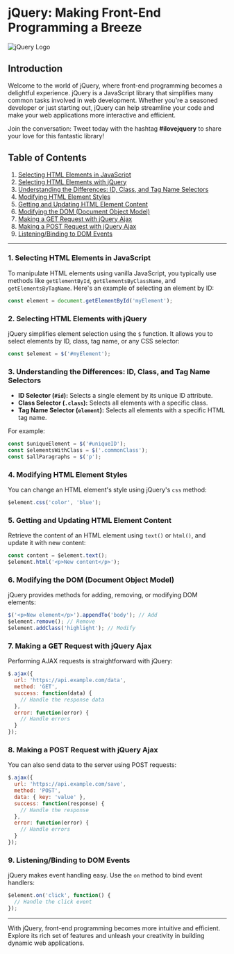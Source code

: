 # jQuery: Making Front-End Programming a Breeze

![jQuery Logo](https://yourwebsite.com/path/to/jquery-logo.png)

## Introduction

Welcome to the world of jQuery, where front-end programming becomes a delightful experience. jQuery is a JavaScript library that simplifies many common tasks involved in web development. Whether you're a seasoned developer or just starting out, jQuery can help streamline your code and make your web applications more interactive and efficient.

Join the conversation: Tweet today with the hashtag **#ilovejquery** to share your love for this fantastic library!

## Table of Contents

1. [Selecting HTML Elements in JavaScript](#selecting-html-elements-in-javascript)
2. [Selecting HTML Elements with jQuery](#selecting-html-elements-with-jquery)
3. [Understanding the Differences: ID, Class, and Tag Name Selectors](#understanding-the-differences-id-class-and-tag-name-selectors)
4. [Modifying HTML Element Styles](#modifying-html-element-styles)
5. [Getting and Updating HTML Element Content](#getting-and-updating-html-element-content)
6. [Modifying the DOM (Document Object Model)](#modifying-the-dom)
7. [Making a GET Request with jQuery Ajax](#making-a-get-request-with-jquery-ajax)
8. [Making a POST Request with jQuery Ajax](#making-a-post-request-with-jquery-ajax)
9. [Listening/Binding to DOM Events](#listeningbinding-to-dom-events)

---

### 1. Selecting HTML Elements in JavaScript

To manipulate HTML elements using vanilla JavaScript, you typically use methods like `getElementById`, `getElementsByClassName`, and `getElementsByTagName`. Here's an example of selecting an element by ID:

```javascript
const element = document.getElementById('myElement');
```

### 2. Selecting HTML Elements with jQuery

jQuery simplifies element selection using the `$` function. It allows you to select elements by ID, class, tag name, or any CSS selector:

```javascript
const $element = $('#myElement');
```

### 3. Understanding the Differences: ID, Class, and Tag Name Selectors

- **ID Selector (`#id`):** Selects a single element by its unique ID attribute.
- **Class Selector (`.class`):** Selects all elements with a specific class.
- **Tag Name Selector (`element`):** Selects all elements with a specific HTML tag name.

For example:

```javascript
const $uniqueElement = $('#uniqueID');
const $elementsWithClass = $('.commonClass');
const $allParagraphs = $('p');
```

### 4. Modifying HTML Element Styles

You can change an HTML element's style using jQuery's `css` method:

```javascript
$element.css('color', 'blue');
```

### 5. Getting and Updating HTML Element Content

Retrieve the content of an HTML element using `text()` or `html()`, and update it with new content:

```javascript
const content = $element.text();
$element.html('<p>New content</p>');
```

### 6. Modifying the DOM (Document Object Model)

jQuery provides methods for adding, removing, or modifying DOM elements:

```javascript
$('<p>New element</p>').appendTo('body'); // Add
$element.remove(); // Remove
$element.addClass('highlight'); // Modify
```

### 7. Making a GET Request with jQuery Ajax

Performing AJAX requests is straightforward with jQuery:

```javascript
$.ajax({
  url: 'https://api.example.com/data',
  method: 'GET',
  success: function(data) {
    // Handle the response data
  },
  error: function(error) {
    // Handle errors
  }
});
```

### 8. Making a POST Request with jQuery Ajax

You can also send data to the server using POST requests:

```javascript
$.ajax({
  url: 'https://api.example.com/save',
  method: 'POST',
  data: { key: 'value' },
  success: function(response) {
    // Handle the response
  },
  error: function(error) {
    // Handle errors
  }
});
```

### 9. Listening/Binding to DOM Events

jQuery makes event handling easy. Use the `on` method to bind event handlers:

```javascript
$element.on('click', function() {
  // Handle the click event
});
```

---

With jQuery, front-end programming becomes more intuitive and efficient. Explore its rich set of features and unleash your creativity in building dynamic web applications.

